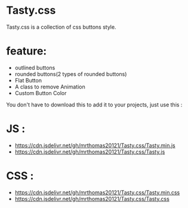 # Tasty.css

Tasty.css is a collection of css buttons style.

# feature:
- outlined buttons
- rounded buttons(2 types of rounded buttons)
- Flat Button
- A class to remove Animation
- Custom Button Color

You don't have to download this to add it to your projects, just use this :
# JS : 
- https://cdn.jsdelivr.net/gh/mrthomas20121/Tasty.css/Tasty.min.js
- https://cdn.jsdelivr.net/gh/mrthomas20121/Tasty.css/Tasty.js

# CSS : 
- https://cdn.jsdelivr.net/gh/mrthomas20121/Tasty.css/Tasty.min.css
- https://cdn.jsdelivr.net/gh/mrthomas20121/Tasty.css/Tasty.css
